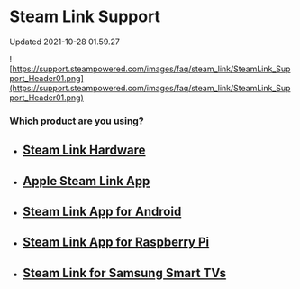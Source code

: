 # Steam Link Support
Updated 2021-10-28 01.59.27

![https://support.steampowered.com/images/faq/steam_link/SteamLink_Support_Header01.png](https://support.steampowered.com/images/faq/steam_link/SteamLink_Support_Header01.png)  
  
### **Which product are you using?**

* ## [Steam Link Hardware](https://help.steampowered.com/en/faqs/view/7BE7-BB7D-D904-03AE)
* ## [Apple Steam Link App](https://help.steampowered.com/en/faqs/view/4C03-C8BA-3EA1-B26A)
* ## [Steam Link App for Android](https://help.steampowered.com/en/faqs/view/7112-CD02-7B57-59F8)
* ## [Steam Link App for Raspberry Pi](https://help.steampowered.com/en/faqs/view/6424-467A-31D9-C6CB)
* ## [Steam Link for Samsung Smart TVs](https://help.steampowered.com/en/faqs/view/175C-DDCE-F0CF-B3BD)